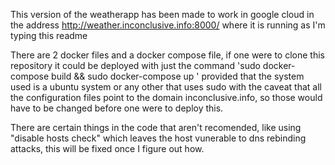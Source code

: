This version of the weatherapp has been made to work in google cloud in the address http://weather.inconclusive.info:8000/ where it is running as I'm typing this readme

There are 2 docker files and a docker compose file, if one were to clone this repository it could be deployed with just the command 'sudo docker-compose build && sudo docker-compose up
' provided that the system used is a ubuntu system or any other that uses sudo with the caveat that all the configuration files point to the domain inconclusive.info, so those would have to be changed before one were to deploy this.

There are certain things in the code that aren't recomended, like using "disable hosts check" which leaves the host vunerable to dns rebinding attacks, this will be fixed once I figure out how.


